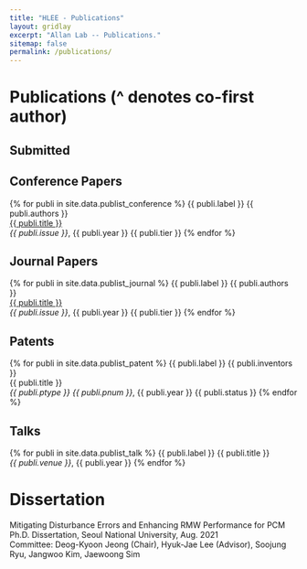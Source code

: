 ```yaml
---
title: "HLEE - Publications"
layout: gridlay
excerpt: "Allan Lab -- Publications."
sitemap: false
permalink: /publications/
---
```



# Publications (^ denotes co-first author)

## Submitted
<!--
{% for publi in site.data.publist_submit %}
  {{ publi.label }} {{ publi.authors }} <br />
  <em>{{ publi.issue }}</em>, {{ publi.year }}
{% endfor %}
-->

## Conference Papers
{% for publi in site.data.publist_conference %}
  {{ publi.label }} {{ publi.authors }} <br />
  <a href="{{ publi.tlink }}">{{ publi.title }}</a> <br />
  <em>{{ publi.issue }}</em>, {{ publi.year }} {{ publi.tier }}
{% endfor %}


## Journal Papers
{% for publi in site.data.publist_journal %}
  {{ publi.label }} {{ publi.authors }} <br />
  <a href="{{ publi.tlink }}">{{ publi.title }}</a> <br />
  <em>{{ publi.issue }}</em>, {{ publi.year }} {{ publi.tier }}
{% endfor %}


## Patents
{% for publi in site.data.publist_patent %}
  {{ publi.label }} {{ publi.inventors }} <br />
  {{ publi.title }} <br />
  <em>{{ publi.ptype }} {{ publi.pnum }}</em>, {{ publi.year }} {{ publi.status }}
{% endfor %}


## Talks
{% for publi in site.data.publist_talk %}
  {{ publi.label }} {{ publi.title }} <br />
  <em>{{ publi.venue }}</em>, {{ publi.year }}
{% endfor %}


# Dissertation
Mitigating Disturbance Errors and Enhancing RMW Performance for PCM <br />
Ph.D. Dissertation, Seoul National University, Aug. 2021 <br />
Committee: Deog-Kyoon Jeong (Chair), Hyuk-Jae Lee (Advisor), Soojung Ryu, Jangwoo Kim, Jaewoong Sim
